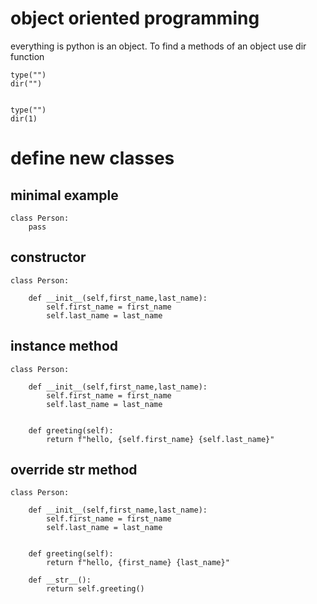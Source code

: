 # object oriented programming


everything is python is an object.
To find a methods of an object use dir function

	type("")
	dir("")


	type("")
	dir(1)





# define new classes


## minimal example

	class Person:
		pass




## constructor

	class Person:

		def __init__(self,first_name,last_name):
			self.first_name = first_name
			self.last_name = last_name




## instance method

	class Person:

		def __init__(self,first_name,last_name):
			self.first_name = first_name
			self.last_name = last_name


	    def greeting(self):
	        return f"hello, {self.first_name} {self.last_name}"




## override __str__ method


	class Person:

		def __init__(self,first_name,last_name):
			self.first_name = first_name
			self.last_name = last_name


	    def greeting(self):
	        return f"hello, {first_name} {last_name}"

	    def __str__():
	    	return self.greeting()

